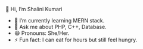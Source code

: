 👋 Hi, I’m Shalini Kumari
- 🌱 I’m currently learning MERN stack.
- 💬 Ask me about PHP, C++, Database.
- 😄 Pronouns: She/Her.
- ⚡ Fun fact: I can eat for hours but still feel hungry.
  

<!---
skshalini/skshalini is a ✨ special ✨ repository because its `README.md` (this file) appears on your GitHub profile.
You can click the Preview link to take a look at your changes.
--->
